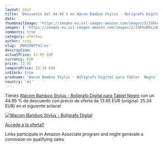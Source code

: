 ```yaml
---
layout: post
title: 'Descuento del 44.95 % en Wacom Bamboo Stylus - Bolígrafo Digital '
date: 
thumbnailImage: 'https://images-eu.ssl-images-amazon.com/images/I/31KhoDRxz4L._SL200_.jpg'
images: [ 'https://images-eu.ssl-images-amazon.com/images/I/31KhoDRxz4L._SL200_.jpg' ]
comments: true
category: ofertas
author: ring
slug: 'B0050OFF42-es'
description:
actualPrice: 13.95 EUR
currency: EUR
price: 13.95
comparePrice: 25.34 EUR
inStock: true
prodname: 'Wacom Bamboo Stylus - Bolígrafo Digital para Tablet  Negro'
country: 'es'
---
```


Tienes [Wacom Bamboo Stylus - Bolígrafo Digital para Tablet  Negro](https://www.amazon.es/dp/B0050OFF42/?tag=tolees-21) con un 44.95 % de descuento con precio de oferta de 13.95 EUR (original: 25.34 EUR) en el siguiente enlace!

[![Wacom Bamboo Stylus - Bolígrafo Digital ](https://images-eu.ssl-images-amazon.com/images/I/31KhoDRxz4L._SL200_.jpg)](https://www.amazon.es/dp/B0050OFF42/?tag=tolees-21)

[Accede a la oferta!!](https://www.amazon.es/dp/B0050OFF42/?tag=tolees-21)

Links participate in Amazon Associate program and might generate a comission on qualifying sales


